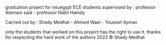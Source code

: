 graduation project for miuegypt ECE students 
supervised by : professor Alemam said
                - professor Nabil Hamdy

Carried out by : Shady Medhat
                 - Ahmed Wael 
                 - Youssef Ayman

only the students that worked on this project has the right to use it. 
thanks for respecting the hard work of the authors
2022 © Shady Medhat